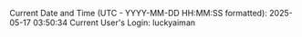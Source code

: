 Current Date and Time (UTC - YYYY-MM-DD HH:MM:SS formatted): 2025-05-17 03:50:34
Current User's Login: luckyaiman
